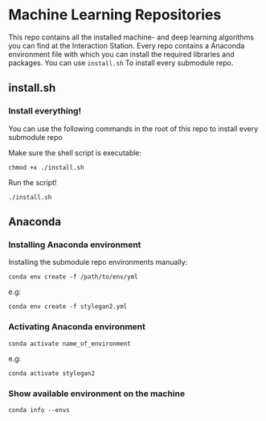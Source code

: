 # Machine Learning Repositories

This repo contains all the installed machine- and deep learning algorithms you can find at the Interaction Station. Every repo contains a Anaconda environment file with which you can install the required libraries and packages. You can use ```install.sh``` To install every submodule repo.

## install.sh
### Install everything!
You can use the following commands in the root of this repo to install every submodule repo

Make sure the shell script is executable:
```
chmod +x ./install.sh
```

Run the script!
```
./install.sh
```

## Anaconda
### Installing Anaconda environment
Installing the submodule repo environments manually:
```
conda env create -f /path/to/env/yml
```
e.g:
```
conda env create -f stylegan2.yml
```

### Activating Anaconda environment
```
conda activate name_of_environment
```
e.g:
```
conda activate stylegan2
```

### Show available environment on the machine
```
conda info --envs
```
